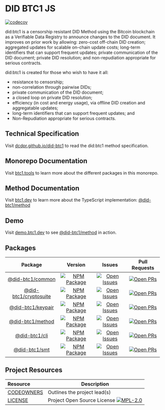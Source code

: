 # DID BTC1 JS

[![codecov](https://codecov.io/github/dcdpr/did-btc1-js/branch/main/graph/badge.svg?token=6PYX9498RD)](https://codecov.io/github/dcdpr/did-btc1-js)

did:btc1 is a censorship resistant DID Method using the Bitcoin blockchain as a Verifiable Data Registry to announce changes to the DID document. It improves on prior work by allowing: zero-cost off-chain DID creation; aggregated updates for scalable on-chain update costs; long-term identifiers that can support frequent updates; private communication of the DID document; private DID resolution; and non-repudiation appropriate for serious contracts.

did:btc1 is created for those who wish to have it all:

* resistance to censorship;
* non-correlation through pairwise DIDs;
* private communication of the DID document;
* a closed loop on private DID resolution;
* efficiency (in cost and energy usage), via offline DID creation and aggregatable updates;
* long-term identifiers that can support frequent updates; and
* Non-Repudiation appropriate for serious contracts.

## Technical Specification

Visit [dcdpr.github.io/did-btc1](https://dcdpr.github.io/did-btc1/) to read the did:btc1 method specification.

## Monorepo Documentation

Visit [btc1.tools](https://btc1.tools) to learn more about the different packages in this monorepo.

## Method Documentation 

Visit [btc1.dev](https://btc1.dev/impls/ts) to learn more about the TypeScript implementation: [@did-btc1/method](https://www.npmjs.com/package/@did-btc1/method)

## Demo

Visit [demo.btc1.dev](https://demo.btc1.dev) to see [@did-btc1/method](https://www.npmjs.com/package/@did-btc1/method) in action.

## Packages

| Package                                          | Version                                                        | Issues                                                               | Pull Requests                                                       |
| :----------------------------------------------: | :------------------------------------------------------------: | :------------------------------------------------------------------: | :-----------------------------------------------------------------: |
| [@did-btc1/common](packages/common/)             | [![NPM Package][common-npm-badge]][common-npm-link]            | [![Open Issues][common-issues-badge]][common-issues-link]            | [![Open PRs][common-pulls-badge]][common-pulls-link]                |
| [@did-btc1/cryptosuite](packages/cryptosuite)    | [![NPM Package][cryptosuite-npm-badge]][cryptosuite-npm-link]  | [![Open Issues][cryptosuite-issues-badge]][cryptosuite-issues-link]  | [![Open PRs][cryptosuite-pulls-badge]][cryptosuite-pulls-link]      |
| [@did-btc1/keypair](packages/keypair)            | [![NPM Package][keypair-npm-badge]][keypair-npm-link]          | [![Open Issues][keypair-issues-badge]][keypair-issues-link]          | [![Open PRs][keypair-pulls-badge]][keypair-pulls-link]              |
| [@did-btc1/method](packages/method/)             | [![NPM Package][method-npm-badge]][method-npm-link]            | [![Open Issues][method-issues-badge]][method-issues-link]            | [![Open PRs][method-pulls-badge]][method-pulls-link]                |
| [@did-btc1/cli](packages/cli/)                   | [![NPM Package][cli-npm-badge]][cli-npm-link]                  | [![Open Issues][cli-issues-badge]][cli-issues-link]                  | [![Open PRs][cli-pulls-badge]][cli-pulls-link]                      |
| [@did-btc1/smt](packages/smt/)                   | [![NPM Package][smt-npm-badge]][smt-npm-link]                  | [![Open Issues][smt-issues-badge]][smt-issues-link]                  | [![Open PRs][smt-pulls-badge]][smt-pulls-link]                      |

## Project Resources

| Resource                                    | Description                                                                   |
| :------------------------------------------ | ----------------------------------------------------------------------------- |
| [CODEOWNERS](CODEOWNERS)                    | Outlines the project lead(s)                                                  |
| [LICENSE](LICENSE)                          | Project Open Source License [![MPL-2.0][mpl-license-badge]][mpl-license-link] |

[mpl-license-badge]: https://img.shields.io/badge/license-MPL%202.0-blue.svg
[mpl-license-link]: https://opensource.org/license/MPL-2.0

[common-npm-badge]: https://img.shields.io/npm/v/@did-btc1/common.svg?&color=green&santize=true
[common-npm-link]: https://www.npmjs.com/package/@did-btc1/common
[common-issues-badge]: https://img.shields.io/github/issues/dcdpr/did-btc1-js/package:%20common?label=issues
[common-issues-link]: https://github.com/dcdpr/did-btc1-js/issues?q=is%3Aopen+is%3Aissue+label%3A%22package%3A+common%22
[common-pulls-badge]: https://img.shields.io/github/issues-pr/dcdpr/did-btc1-js/package%3A%20common?label=PRs
[common-pulls-link]: https://github.com/dcdpr/did-btc1-js/pulls?q=is%3Aopen+is%3Apr+label%3A%22package%3A+common%22

[keypair-npm-badge]: https://img.shields.io/npm/v/@did-btc1/keypair.svg?&color=green&santize=true
[keypair-npm-link]: https://www.npmjs.com/package/@did-btc1/keypair
[keypair-issues-badge]: https://img.shields.io/github/issues/dcdpr/did-btc1-js/package:%20keypair?label=issues
[keypair-issues-link]: https://github.com/dcdpr/did-btc1-js/issues?q=is%3Aopen+is%3Aissue+label%3A%22package%3A+keypair%22
[keypair-pulls-badge]: https://img.shields.io/github/issues-pr/dcdpr/did-btc1-js/package%3A%20keypair?label=PRs
[keypair-pulls-link]: https://github.com/dcdpr/did-btc1-js/pulls?q=is%3Aopen+is%3Apr+label%3A%22package%3A+keypair%22

[cryptosuite-npm-badge]: https://img.shields.io/npm/v/@did-btc1/cryptosuite.svg?&color=green&santize=true
[cryptosuite-npm-link]: https://www.npmjs.com/package/@did-btc1/cryptosuite
[cryptosuite-issues-badge]: https://img.shields.io/github/issues/dcdpr/did-btc1-js/package:%20cryptosuite?label=issues
[cryptosuite-issues-link]: https://github.com/dcdpr/did-btc1-js/issues?q=is%3Aopen+is%3Aissue+label%3A%22package%3A+cryptosuite%22
[cryptosuite-pulls-badge]: https://img.shields.io/github/issues-pr/dcdpr/did-btc1-js/package%3A%20cryptosuite?label=PRs
[cryptosuite-pulls-link]: https://github.com/dcdpr/did-btc1-js/pulls?q=is%3Aopen+is%3Apr+label%3A%22package%3A+cryptosuite%22

[method-npm-badge]: https://img.shields.io/npm/v/@did-btc1/method.svg?&color=green&santize=true
[method-npm-link]: https://www.npmjs.com/package/@did-btc1/method
[method-issues-badge]: https://img.shields.io/github/issues/dcdpr/did-btc1-js/package:%20method?label=issues
[method-issues-link]: https://github.com/dcdpr/did-btc1-js/issues?q=is%3Aopen+is%3Aissue+label%3A%22package%3A+method%22
[method-pulls-badge]: https://img.shields.io/github/issues-pr/dcdpr/did-btc1-js/package%3A%20method?label=PRs
[method-pulls-link]: https://github.com/dcdpr/did-btc1-js/pulls?q=is%3Aopen+is%3Apr+label%3A%22package%3A+method%22

[cli-npm-badge]: https://img.shields.io/npm/v/@did-btc1/cli.svg?&color=green&santize=true
[cli-npm-link]: https://www.npmjs.com/package/@did-btc1/cli
[cli-issues-badge]: https://img.shields.io/github/issues/dcdpr/did-btc1-js/package:%20cli?label=issues
[cli-issues-link]: https://github.com/dcdpr/did-btc1-js/issues?q=is%3Aopen+is%3Aissue+label%3A%22package%3A+cli%22
[cli-pulls-badge]: https://img.shields.io/github/issues-pr/dcdpr/did-btc1-js/package%3A%20cli?label=PRs
[cli-pulls-link]: https://github.com/dcdpr/did-btc1-js/pulls?q=is%3Aopen+is%3Apr+label%3A%22package%3A+cli%22

[smt-npm-badge]: https://img.shields.io/npm/v/@did-btc1/smt.svg?&color=green&santize=true
[smt-npm-link]: https://www.npmjs.com/package/@did-btc1/smt
[smt-issues-badge]: https://img.shields.io/github/issues/dcdpr/did-btc1-js/package:%20smt?label=issues
[smt-issues-link]: https://github.com/dcdpr/did-btc1-js/issues?q=is%3Aopen+is%3Aissue+label%3A%22package%3A+smt%22
[smt-pulls-badge]: https://img.shields.io/github/issues-pr/dcdpr/did-btc1-js/package%3A%20smt?label=PRs
[smt-pulls-link]: https://github.com/dcdpr/did-btc1-js/pulls?q=is%3Aopen+is%3Apr+label%3A%22package%3A+smt%22
